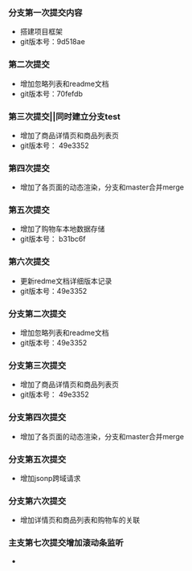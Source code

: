 ### 分支第一次提交内容

+ 搭建项目框架
+ git版本号：9d518ae
### 第二次提交

+ 增加忽略列表和readme文档
+ git版本号：70fefdb 
### 第三次提交||同时建立分支test
+ 增加了商品详情页和商品列表页
+ git版本号： 49e3352
### 第四次提交
+ 增加了各页面的动态渲染，分支和master合并merge

### 第五次提交
+ 增加了购物车本地数据存储
+ git版本号： b31bc6f 
### 第六次提交

+ 更新redme文档详细版本记录
+ git版本号：49e3352
### 分支第二次提交

+ 增加忽略列表和readme文档
+ git版本号：49e3352
### 分支第三次提交
+ 增加了商品详情页和商品列表页
+ git版本号： 49e3352
### 分支第四次提交
+ 增加了各页面的动态渲染，分支和master合并merge

### 分支第五次提交
+ 增加jsonp跨域请求

### 分支第六次提交

+ 增加详情页和商品列表和购物车的关联

### 主支第七次提交增加滚动条监听
+ 
